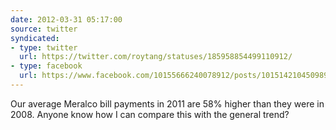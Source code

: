 ```yaml
---
date: 2012-03-31 05:17:00
source: twitter
syndicated:
- type: twitter
  url: https://twitter.com/roytang/statuses/185958854499110912/
- type: facebook
  url: https://www.facebook.com/10155666240078912/posts/10151421045098912
---
```


Our average Meralco bill payments in 2011 are 58% higher than they were in 2008. Anyone know how I can compare this with the general trend?